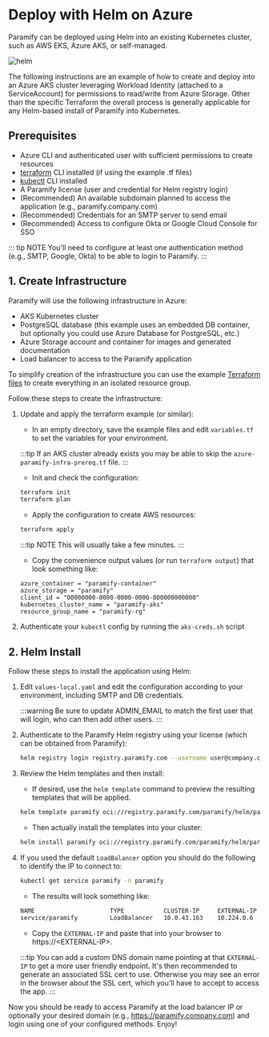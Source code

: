 # Deploy with Helm on Azure

Paramify can be deployed using Helm into an existing Kubernetes cluster, such as AWS EKS, Azure AKS, or self-managed. 

![helm](/assets/hero-helm.png)

The following instructions are an example of how to create and deploy into an Azure AKS cluster leveraging Workload Identity (attached to a ServiceAccount) for permissions to read/write from Azure Storage. Other than the specific Terraform the overall process is generally applicable for any Helm-based install of Paramify into Kubernetes.

## Prerequisites
- Azure CLI and authenticated user with sufficient permissions to create resources
- [terraform](https://www.terraform.io/) CLI installed (if using the example .tf files)
- [kubectl](https://kubernetes.io/docs/reference/kubectl/) CLI installed
- A Paramify license (user and credential for Helm registry login)
- (Recommended) An available subdomain planned to access the application (e.g., paramify.company.com)
- (Recommended) Credentials for an SMTP server to send email
- (Recommended) Access to configure Okta or Google Cloud Console for SSO

::: tip NOTE
You'll need to configure at least one authentication method (e.g., SMTP, Google, Okta) to be able to login to Paramify.
:::

## 1. Create Infrastructure
Paramify will use the following infrastructure in Azure:
- AKS Kubernetes cluster
- PostgreSQL database (this example uses an embedded DB container, but optionally you could use Azure Database for PostgreSQL, etc.)
- Azure Storage account and container for images and generated documentation
- Load balancer to access to the Paramify application

To simplify creation of the infrastructure you can use the example [Terraform files](https://github.com/paramify/support/blob/main/azure) to create everything in an isolated resource group.

Follow these steps to create the infrastructure:
1. Update and apply the terraform example (or similar):
    - In an empty directory, save the example files and edit `variables.tf` to set the variables for your environment.

    :::tip
    If an AKS cluster already exists you may be able to skip the `azure-paramify-infra-prereq.tf` file.
    :::
    - Init and check the configuration:
    ```bash
    terraform init
    terraform plan
    ```
    - Apply the configuration to create AWS resources:
    ```bash
    terraform apply
    ```
    :::tip NOTE
    This will usually take a few minutes.
    :::
    - Copy the convenience output values (or run `terraform output`) that look something like:
    ``` 
    azure_container = "paramify-container"
    azure_storage = "paramify"
    client_id = "00000000-0000-0000-0000-000000000000"
    kubernetes_cluster_name = "paramify-aks"
    resource_group_name = "paramify-rg"
    ```
2. Authenticate your `kubectl` config by running the `aks-creds.sh` script


## 2. Helm Install
Follow these steps to install the application using Helm:
1. Edit `values-local.yaml` and edit the configuration according to your environment, including SMTP and DB credentials.

    :::warning
    Be sure to update ADMIN_EMAIL to match the first user that will login, who can then add other users.
    :::
2. Authenticate to the Paramify Helm registry using your license (which can be obtained from Paramify):
    ```bash
    helm registry login registry.paramify.com --username user@company.com --password <license_id>
    ```
3. Review the Helm templates and then install:
    - If desired, use the `helm template` command to preview the resulting templates that will be applied.
    ```bash
    helm template paramify oci://registry.paramify.com/paramify/helm/paramify --namespace paramify --values ./values-local.yaml
    ```
    - Then actually install the templates into your cluster:
    ```bash
    helm install paramify oci://registry.paramify.com/paramify/helm/paramify --namespace paramify --values ./values-local.yaml
    ```
4. If you used the default `LoadBalancer` option you should do the following to identify the IP to connect to:
    ```bash
    kubectl get service paramify -n paramify
    ```
    - The results will look something like:
    ```bash
    NAME                     TYPE           CLUSTER-IP     EXTERNAL-IP   PORT(S)         AGE
    service/paramify         LoadBalancer   10.0.43.163    10.224.0.6    443:31758/TCP   31s
    ```
    - Copy the `EXTERNAL-IP` and paste that into your browser to https://&lt;EXTERNAL-IP&gt;.

    :::tip
    You can add a custom DNS domain name pointing at that `EXTERNAL-IP` to get a more user friendly endpoint. It's then recommended to generate an associated SSL cert to use. Otherwise you may see an error in the browser about the SSL cert, which you'll have to accept to access the app.
    :::

Now you should be ready to access Paramify at the load balancer IP or optionally your desired domain (e.g., https://paramify.company.com) and login using one of your configured methods. Enjoy!
